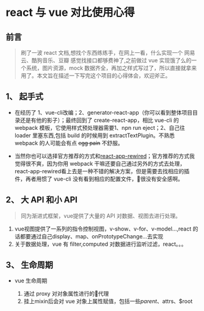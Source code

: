 # react 与 vue 对比使用心得

## 前言

> 刷了一波 react 文档,想找个东西练练手，在网上一看，什么实现一个 网易云、酷狗音乐、豆瓣 感觉找接口都够费神了,之前做过 vue 实现饿了么的一个系统，图片资源，mock 数据齐全，再加之样式写过了，所以直接就拿来用了。本文旨在描述一下写完这个项目的心得体会，欢迎斧正。

## 1、 起手式

* 在经历了 1、vue-cli改编；2、generator-react-app（你可以看到整体项目目录还是有他的影子）；最终回到了 create-react-app，相比 vue-cli 的 webpack 模板，它使用样式预处理器需要1、npn run eject；2、自己往 loader 里塞东西,包括 build 的时候用到 extractTextPlugin。不熟悉 webpack 的人可能会有点 ~~egg pain~~ 不舒服。

* 当然你也可以选择官方推荐的方式和[react-app-rewired](https://github.com/timarney/react-app-rewired)；官方推荐的方式我觉得很不爽，因为你用 webpack 干嘛还要自己通过另外的方式去处理，react-app-rewired看上去是一种不错的解决方案，但是需要去找相应的插件，再者用惯了 vue-cli 没有看到相应的配置文件，很没有安全感啊。

## 2、 大 API 和小 API

> 同为渐进式框架，vue提供了大量的 API 对数据、视图去进行处理。

1. vue视图提供了一系列的指令控制视图，v-show、v-for、v-model...,react 的话都要通过自己display、map、onPrototypeChange...去实现
2. 关于数据处理，vue 有 filter,computed 对数据进行监听过滤，react。。。

## 3、 生命周期

* vue 生命周期

  1. 通过 proxy 对对象属性进行的代理
  2. 挂上mixin后会对 vue 对象上属性赋值，包括一些$parent、$attrs、$root